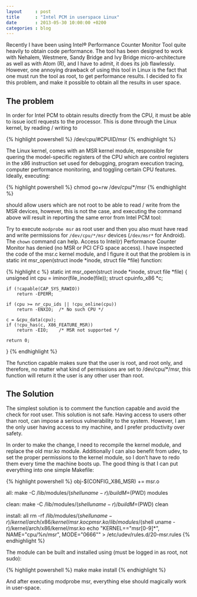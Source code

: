 ```yaml
---
layout     : post
title      : "Intel PCM in userspace Linux"
date       : 2013-05-30 10:00:00 +0200
categories : blog
---
```


Recently I have been using Intel® Performance Counter Monitor Tool quite heavily to obtain code performance. The tool has been designed to work with Nehalem, Westmere, Sandy Bridge and Ivy Bridge micro-architecture  as well as with Atom (R), and I have to admit, it does its job flawlessly. However, one annoying drawback of using this tool in Linux is the fact that one must run the tool as root, to get performance results. I decided to fix this problem, and make it possible to obtain all the results in user space.

The problem
-----------

In order for Intel PCM to obtain results directly from the CPU, it must be able to issue ioctl requests to the processor. This is done through the Linux kernel, by reading / writing to

{% highlight powershell %}
/dev/cpu/#CPUID/msr
{% endhighlight %}

The Linux kernel, comes with an MSR kernel module, responsible for quering the model-specific registers of the CPU which are control registers in the x86 instruction set used for debugging, program execution tracing, computer performance monitoring, and toggling certain CPU features. Ideally, executing:

{% highlight powershell %}
chmod go+rw /dev/cpu/*/msr
{% endhighlight %}

should allow users which are not root to be able to read / write from the MSR devices, however, this is not the case, and executing the command above will result in reporting the same error from Intel PCM tool:

Try to execute `modprobe msr` as root user and then
you also must have read and write permissions for `/dev/cpu/*/msr` devices (`/dev/msr*` for Android). The `chown` command can help.
Access to Intel(r) Performance Counter Monitor has denied (no MSR or PCI CFG space access).
I have inspected the code of the msr.c kernel module, and I figure it out that the problem is in static int msr_open(struct inode *inode, struct file *file) function:

{% highlight c %}
static int msr_open(struct inode *inode, struct file *file)
{
	unsigned int cpu = iminor(file_inode(file));
	struct cpuinfo_x86 *c;

	if (!capable(CAP_SYS_RAWIO))
		return -EPERM;

	if (cpu >= nr_cpu_ids || !cpu_online(cpu))
		return -ENXIO;	/* No such CPU */

	c = &cpu_data(cpu);
	if (!cpu_has(c, X86_FEATURE_MSR))
		return -EIO;	/* MSR not supported */

	return 0;
}
{% endhighlight %}

The function capable makes sure that the user is root, and root only, and therefore, no matter what kind of permissions are set to /dev/cpu/*/msr, this function will return it the user is any other user than root.

The Solution
------------

The simplest solution is to comment the function capable and avoid the check for root user. This solution is not safe. Having access to users other than root, can impose a serious vulnerability to the system. However, I am the only user having access to my machine, and I prefer productivity over safety.

In order to make the change, I need to recompile the kernel module, and replace the old msr.ko module. Additionally I can also benefit from udev, to set the proper permissions to the kernel module, so I don’t have to redo them every time the machine boots up. The good thing is that I can put everything into one simple Makefile:

{% highlight powershell %}
obj-$(CONFIG_X86_MSR) += msr.o

all:
	make -C /lib/modules/$(shell uname -r)/build M=$(PWD) modules

clean:
	make -C /lib/modules/$(shell uname -r)/build M=$(PWD) clean

install: all
	rm -rf /lib/modules/$(shell uname -r)/kernel/arch/x86/kernel/msr.ko
	cp msr.ko /lib/modules/$(shell uname -r)/kernel/arch/x86/kernel/msr.ko
	echo "KERNEL==\"msr[0-9]*\", NAME=\"cpu/%n/msr\", MODE=\"0666\"" > /etc/udev/rules.d/20-msr.rules
{% endhighlight %}

The module can be built and installed using (must be logged in as root, not sudo):

{% highlight powershell %}
make
make install
{% endhighlight %}

And after executing modprobe msr, everything else should magically work in user-space.